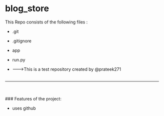 # blog_store
This Repo consists of the following files :
- .git
- .gitignore
- app
- run.py




- --->This is a test repository created by @prateek271
<br><br>
---
<br><br>###	Features of the project:
<br>


- uses github